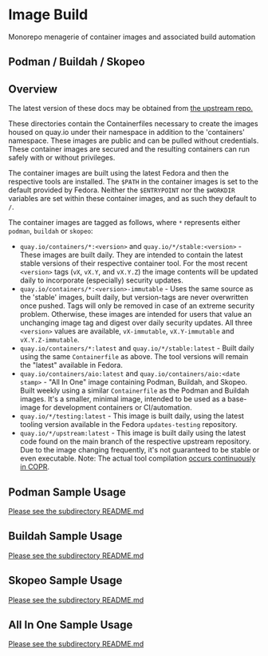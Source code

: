 # Image Build

Monorepo menagerie of container images and associated build automation

## Podman / Buildah / Skopeo

## Overview

The latest version of these docs may be obtained from [the upstream
repo.](https://github.com/containers/image_build/blob/main/README.md)

These directories contain the Containerfiles necessary to create the images housed on
quay.io under their namespace in addition to the 'containers' namespace.  These
images are public and can be pulled without credentials.  These container images are secured and the
resulting containers can run safely with or without privileges.

The container images are built using the latest Fedora and then the respective tools are installed.
The `$PATH` in the container images is set to the default provided by Fedora.  Neither the
`$ENTRYPOINT` nor the `$WORKDIR` variables are set within these container images, and as
such they default to `/`.

The container images are tagged as follows, where `*` represents either `podman`, `buildah`
or `skopeo`:

  * `quay.io/containers/*:<version>` and `quay.io/*/stable:<version>` -
    These images are built daily.  They are intended to contain the latest stable
    versions of their respective container tool. For the most recent `<version>` tags (`vX`,
    `vX.Y`, and `vX.Y.Z`) the image contents will be updated daily to incorporate
    (especially) security updates.
  * `quay.io/containers/*:<version>-immutable` -  Uses the same source as the 'stable'
    images, built daily, but version-tags are never overwritten once pushed.  Tags
    will only be removed in case of an extreme security problem.  Otherwise, these
    images are intended for users that value an unchanging image tag and digest over
    daily security updates.  All three `<version>` values are available, `vX-immutable`,
    `vX.Y-immutable` and `vX.Y.Z-immutable`.
  * `quay.io/containers/*:latest` and `quay.io/*/stable:latest` -
    Built daily using the same `Containerfile` as above.  The tool versions
    will remain the "latest" available in Fedora.
  * `quay.io/containers/aio:latest` and `quay.io/containers/aio:<date stamp>` -
    "All In One" image containing Podman, Buildah, and Skopeo.  Built weekly
    using a similar `Containerfile` as the Podman and Buildah images.  It's a
    smaller, minimal image, intended to be used as a base-image for development
    containers or CI/automation.
  * `quay.io/*/testing:latest` - This image is built daily, using the
    latest tooling version available in the Fedora `updates-testing` repository.
  * `quay.io/*/upstream:latest` - This image is built daily using the latest
    code found on the main branch of the respective upstream repository. Due to the
    image changing frequently, it's not guaranteed to be stable or even executable.
    Note: The actual tool compilation [occurs continuously in
    COPR](https://copr.fedorainfracloud.org/coprs/rhcontainerbot/podman-next/).

## Podman Sample Usage

[Please see the subdirectory README.md](https://github.com/containers/image_build/blob/main/podman/README.md)

## Buildah Sample Usage

[Please see the subdirectory README.md](https://github.com/containers/image_build/blob/main/buildah/README.md)

## Skopeo Sample Usage

[Please see the subdirectory README.md](https://github.com/containers/image_build/blob/main/skopeo/README.md)

## All In One Sample Usage

[Please see the subdirectory README.md](https://github.com/containers/image_build/blob/main/aio/README.md)

